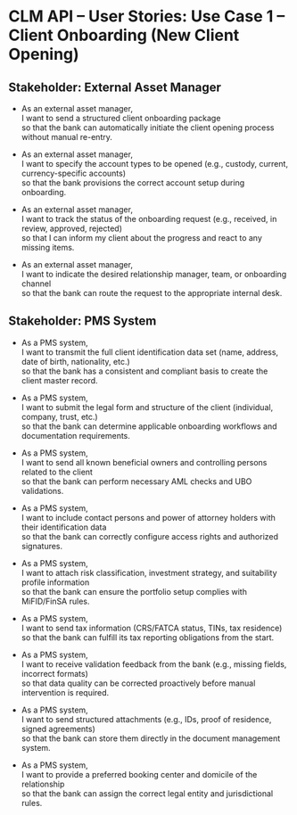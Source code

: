 # CLM API – User Stories: Use Case 1 – Client Onboarding (New Client Opening)

## Stakeholder: External Asset Manager

- As an external asset manager,  
  I want to send a structured client onboarding package  
  so that the bank can automatically initiate the client opening process without manual re-entry.

- As an external asset manager,  
  I want to specify the account types to be opened (e.g., custody, current, currency-specific accounts)  
  so that the bank provisions the correct account setup during onboarding.

- As an external asset manager,  
  I want to track the status of the onboarding request (e.g., received, in review, approved, rejected)  
  so that I can inform my client about the progress and react to any missing items.

- As an external asset manager,  
  I want to indicate the desired relationship manager, team, or onboarding channel  
  so that the bank can route the request to the appropriate internal desk.

## Stakeholder: PMS System

- As a PMS system,  
  I want to transmit the full client identification data set (name, address, date of birth, nationality, etc.)  
  so that the bank has a consistent and compliant basis to create the client master record.

- As a PMS system,  
  I want to submit the legal form and structure of the client (individual, company, trust, etc.)  
  so that the bank can determine applicable onboarding workflows and documentation requirements.

- As a PMS system,  
  I want to send all known beneficial owners and controlling persons related to the client  
  so that the bank can perform necessary AML checks and UBO validations.

- As a PMS system,  
  I want to include contact persons and power of attorney holders with their identification data  
  so that the bank can correctly configure access rights and authorized signatures.

- As a PMS system,  
  I want to attach risk classification, investment strategy, and suitability profile information  
  so that the bank can ensure the portfolio setup complies with MiFID/FinSA rules.

- As a PMS system,  
  I want to send tax information (CRS/FATCA status, TINs, tax residence)  
  so that the bank can fulfill its tax reporting obligations from the start.

- As a PMS system,  
  I want to receive validation feedback from the bank (e.g., missing fields, incorrect formats)  
  so that data quality can be corrected proactively before manual intervention is required.

- As a PMS system,  
  I want to send structured attachments (e.g., IDs, proof of residence, signed agreements)  
  so that the bank can store them directly in the document management system.

- As a PMS system,  
  I want to provide a preferred booking center and domicile of the relationship  
  so that the bank can assign the correct legal entity and jurisdictional rules.
